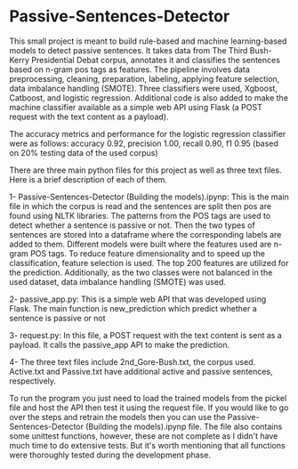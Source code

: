 # Passive-Sentences-Detector

 This small project is meant to build rule-based and machine learning-based models to detect passive sentences.  It takes data from The Third Bush-Kerry Presidential Debat corpus, annotates it and classifies the sentences based on n-gram pos tags as features. The pipeline involves data preprocessing, cleaning, preparation, labeling, applying feature selection, data imbalance handling (SMOTE). Three classifiers were used, Xgboost, Catboost, and logistic regression. Additional code is also added to make the machine classifier available as a simple web API using Flask (a POST request with the text content as a payload).  

The accuracy metrics and performance for the logistic regression classifier were as follows: accuracy 0.92, precision 1.00, recall 0.90, f1 0.95 (based on 20% testing data of the used corpus)


There are three main python files for this project as well as three text files. Here is a brief description of each of them.

1- Passive-Sentences-Detector (Building the models).ipynp:
   This is the main file in which the corpus is read and the sentences are split then pos are found using NLTK libraries. 
   The patterns from the POS tags are used to detect whether a sentence is passive or not. Then the two types of sentences are stored into a dataframe where the corresponding labels are added to them.
   Different models were built where the features used are n-gram POS tags. To reduce feature dimensionality and to speed up the classification, feature selection is used. The top 200 features are utilized for the prediction. Additionally, as the two classes were not balanced in the used dataset, data imbalance handling (SMOTE) was used.
   
   
2- passive_app.py:
  This is a simple web API that was developed using Flask. The main function is new_prediction which predict whether a sentence is passive or not 
  
  
3-  request.py:
    In this file, a POST request with the text content is sent as a payload. It calls the passive_app API to make the prediction.

4- The three text files include 2nd_Gore-Bush.txt, the corpus used. Active.txt and Passive.txt have additional active and passive sentences, respectively.


To run the program you just need to load the trained models from the pickel file and host the API then test it using the request file. If you would like to go over the steps and retrain the models then you can use the Passive-Sentences-Detector (Building the models).ipynp file. The file also contains some unittest functions, however, these are not complete as I didn't have much time to do extensive tests. But it's worth mentioning that all functions were thoroughly tested during the development phase.
 
